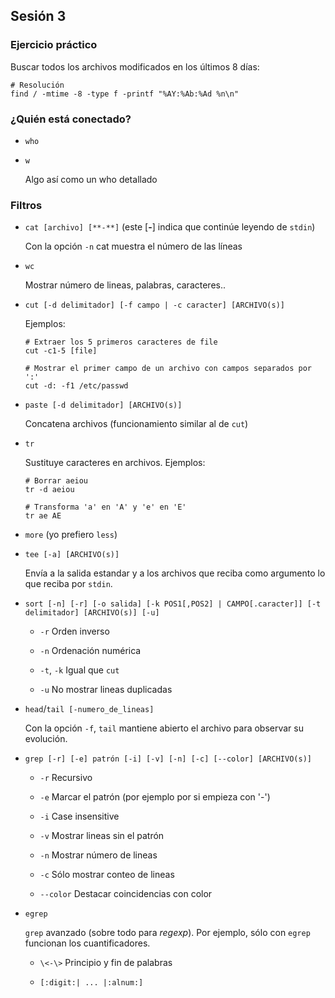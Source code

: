 ## Sesión 3

### Ejercicio práctico

Buscar todos los archivos modificados en los últimos 8 días:

```
# Resolución
find / -mtime -8 -type f -printf "%AY:%Ab:%Ad %n\n"
```

### ¿Quién está conectado?

- `who`

- `w`   

  Algo así como un who detallado

### Filtros

- `cat [archivo] [**-**]` (este [**-**] indica que continúe leyendo de `stdin`)

  Con la opción `-n` cat muestra el número de las líneas

- `wc`

  Mostrar número de lineas, palabras, caracteres..

- `cut [-d delimitador] [-f campo | -c caracter] [ARCHIVO(s)]`

  Ejemplos:

  ```
  # Extraer los 5 primeros caracteres de file
  cut -c1-5 [file]
  ```

  ```
  # Mostrar el primer campo de un archivo con campos separados por ':'
  cut -d: -f1 /etc/passwd
  ```

- `paste [-d delimitador] [ARCHIVO(s)]`

  Concatena archivos (funcionamiento similar al de `cut`)

- `tr`

  Sustituye caracteres en archivos. Ejemplos:

  ```
  # Borrar aeiou
  tr -d aeiou
  ```

  ```
  # Transforma 'a' en 'A' y 'e' en 'E'
  tr ae AE
  ```

- `more` (yo prefiero `less`)

- `tee [-a] [ARCHIVO(s)]`

  Envía a la salida estandar y a los archivos que reciba como argumento lo que reciba por `stdin`.

- `sort [-n] [-r] [-o salida] [-k POS1[,POS2] | CAMPO[.caracter]] [-t delimitador] [ARCHIVO(s)] [-u]`

  - `-r`  Orden inverso

  - `-n`  Ordenación numérica

  - `-t`, `-k`  Igual que `cut`

  - `-u`  No mostrar lineas duplicadas

- `head`/`tail [-numero_de_lineas]`

  Con la opción `-f`, `tail` mantiene abierto el archivo para observar su evolución.

- `grep [-r] [-e] patrón [-i] [-v] [-n] [-c] [--color] [ARCHIVO(s)]`

  - `-r`  Recursivo

  - `-e`  Marcar el patrón (por ejemplo por si empieza con '-')

  - `-i`  Case insensitive

  - `-v`  Mostrar lineas sin el patrón

  - `-n`  Mostrar número de lineas

  - `-c`  Sólo mostrar conteo de lineas

  - `--color` Destacar coincidencias con color

- `egrep`

  `grep` avanzado (sobre todo para *regexp*). Por ejemplo, sólo con `egrep` funcionan los cuantificadores.

  - `\<-\>` Principio y fin de palabras

  - `[:digit:| ... |:alnum:]`
